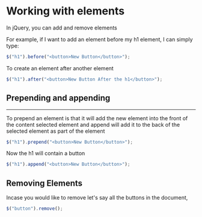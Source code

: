 <!-- @format -->

# Working with elements

In jQuery, you can add and remove elements

For example, if I want to add an element before my h1 element, I can simply type:

```js
$("h1").before("<button>New Button</button>");
```

To create an element after another element

```js
$("h1").after("<button>New Button After the h1</button>");
```

## Prepending and appending

---

To prepend an element is that it will add the new element into the front of the content selected element and append will add it to the back of the selected element as part of the element

```js
$("h1").prepend("<button>New Button</button>");
```

Now the h1 will contain a button

```js
$("h1").append("<button>New Button</button>");
```

## Removing Elements

Incase you would like to remove let's say all the buttons in the document,

```js
$("button").remove();
```

